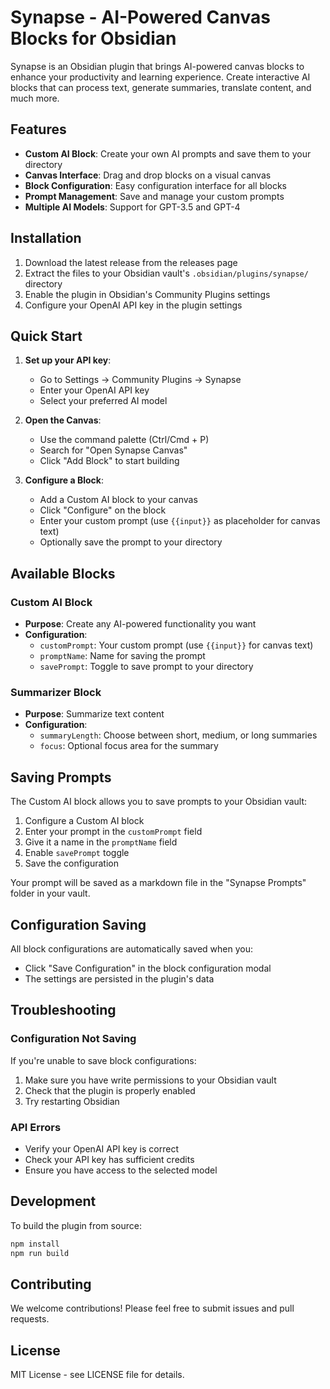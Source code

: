 # Synapse - AI-Powered Canvas Blocks for Obsidian

Synapse is an Obsidian plugin that brings AI-powered canvas blocks to enhance your productivity and learning experience. Create interactive AI blocks that can process text, generate summaries, translate content, and much more.

## Features

- **Custom AI Block**: Create your own AI prompts and save them to your directory
- **Canvas Interface**: Drag and drop blocks on a visual canvas
- **Block Configuration**: Easy configuration interface for all blocks
- **Prompt Management**: Save and manage your custom prompts
- **Multiple AI Models**: Support for GPT-3.5 and GPT-4

## Installation

1. Download the latest release from the releases page
2. Extract the files to your Obsidian vault's `.obsidian/plugins/synapse/` directory
3. Enable the plugin in Obsidian's Community Plugins settings
4. Configure your OpenAI API key in the plugin settings

## Quick Start

1. **Set up your API key**:
   - Go to Settings → Community Plugins → Synapse
   - Enter your OpenAI API key
   - Select your preferred AI model

2. **Open the Canvas**:
   - Use the command palette (Ctrl/Cmd + P)
   - Search for "Open Synapse Canvas"
   - Click "Add Block" to start building

3. **Configure a Block**:
   - Add a Custom AI block to your canvas
   - Click "Configure" on the block
   - Enter your custom prompt (use `{{input}}` as placeholder for canvas text)
   - Optionally save the prompt to your directory

## Available Blocks

### Custom AI Block
- **Purpose**: Create any AI-powered functionality you want
- **Configuration**:
  - `customPrompt`: Your custom prompt (use `{{input}}` for canvas text)
  - `promptName`: Name for saving the prompt
  - `savePrompt`: Toggle to save prompt to your directory

### Summarizer Block
- **Purpose**: Summarize text content
- **Configuration**:
  - `summaryLength`: Choose between short, medium, or long summaries
  - `focus`: Optional focus area for the summary

## Saving Prompts

The Custom AI block allows you to save prompts to your Obsidian vault:

1. Configure a Custom AI block
2. Enter your prompt in the `customPrompt` field
3. Give it a name in the `promptName` field
4. Enable `savePrompt` toggle
5. Save the configuration

Your prompt will be saved as a markdown file in the "Synapse Prompts" folder in your vault.

## Configuration Saving

All block configurations are automatically saved when you:
- Click "Save Configuration" in the block configuration modal
- The settings are persisted in the plugin's data

## Troubleshooting

### Configuration Not Saving
If you're unable to save block configurations:
1. Make sure you have write permissions to your Obsidian vault
2. Check that the plugin is properly enabled
3. Try restarting Obsidian

### API Errors
- Verify your OpenAI API key is correct
- Check your API key has sufficient credits
- Ensure you have access to the selected model

## Development

To build the plugin from source:

```bash
npm install
npm run build
```

## Contributing

We welcome contributions! Please feel free to submit issues and pull requests.

## License

MIT License - see LICENSE file for details.